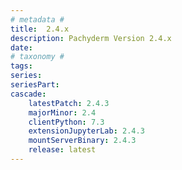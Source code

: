 ```yaml
---
# metadata # 
title:  2.4.x
description: Pachyderm Version 2.4.x 
date: 
# taxonomy #
tags:
series:
seriesPart:
cascade:
    latestPatch: 2.4.3
    majorMinor: 2.4
    clientPython: 7.3
    extensionJupyterLab: 2.4.3
    mountServerBinary: 2.4.3
    release: latest 
---
```

